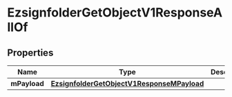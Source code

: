 

# EzsignfolderGetObjectV1ResponseAllOf


## Properties

Name | Type | Description | Notes
------------ | ------------- | ------------- | -------------
**mPayload** | [**EzsignfolderGetObjectV1ResponseMPayload**](EzsignfolderGetObjectV1ResponseMPayload.md) |  | 



